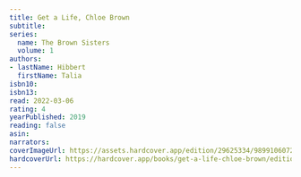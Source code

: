 ```yaml
---
title: Get a Life, Chloe Brown
subtitle:
series:
  name: The Brown Sisters
  volume: 1
authors:
- lastName: Hibbert
  firstName: Talia
isbn10:
isbn13:
read: 2022-03-06
rating: 4
yearPublished: 2019
reading: false
asin:
narrators:
coverImageUrl: https://assets.hardcover.app/edition/29625334/9899106072e584f9c9714c09e86920644eaaedeb.jpeg
hardcoverUrl: https://hardcover.app/books/get-a-life-chloe-brown/editions/30713601
---
```

